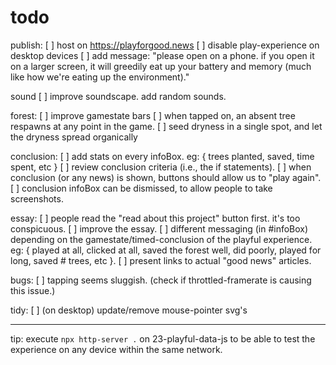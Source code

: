 # todo

publish:
[ ] host on https://playforgood.news
[ ] disable play-experience on desktop devices
    [ ] add message: "please open on a phone. if you open it on a larger screen, it will greedily eat up your battery and memory (much like how we're eating up the environment)."

sound
[ ] improve soundscape. add random sounds.

forest:
[ ] improve gamestate bars
[ ] when tapped on, an absent tree respawns at any point in the game.
[ ] seed dryness in a single spot, and let the dryness spread organically

conclusion:
[ ] add stats on every infoBox. 
    eg: { trees planted, saved, time spent, etc }
[ ] review conclusion criteria (i.e., the if statements). 
[ ] when conclusion (or any news) is shown, buttons should allow us to "play again".
[ ] conclusion infoBox can be dismissed, to allow people to take screenshots.

essay:
[ ] people read the "read about this project" button first. it's too conspicuous.
[ ] improve the essay.
[ ] different messaging (in #infoBox) depending on the gamestate/timed-conclusion of the playful experience. 
    eg: { played at all, clicked at all, saved the forest well, did poorly, played for long, saved # trees, etc }.
[ ] present links to actual "good news" articles.

bugs:
[ ] tapping seems sluggish. (check if throttled-framerate is causing this issue.)

tidy:
[ ] (on desktop) update/remove mouse-pointer svg's


---

tip: execute `npx http-server .` on 23-playful-data-js to be able to test the experience on any device within the same network.